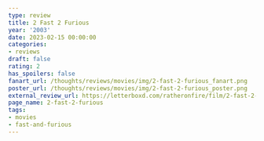 ```yaml
---
type: review
title: 2 Fast 2 Furious
year: '2003'
date: 2023-02-15 00:00:00
categories:
- reviews
draft: false
rating: 2
has_spoilers: false
fanart_url: /thoughts/reviews/movies/img/2-fast-2-furious_fanart.png
poster_url: /thoughts/reviews/movies/img/2-fast-2-furious_poster.png
external_review_url: https://letterboxd.com/ratheronfire/film/2-fast-2-furious/
page_name: 2-fast-2-furious
tags:
- movies
- fast-and-furious
---
```


